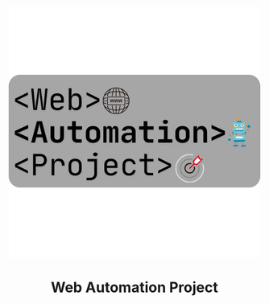 <p align="center">
  <img src="selenium-project/src/test/resources/photo_logo/logo.png" />
</p>
<h1 align="center"> Web Automation Project </h1>
